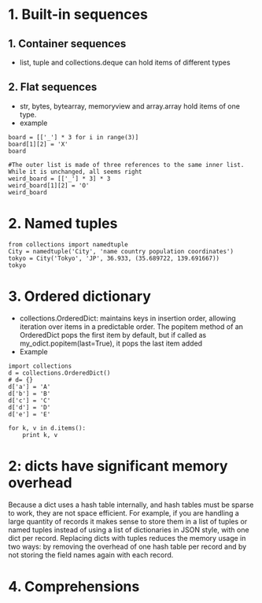 # 1. Built-in sequences
## 1. Container sequences
* list, tuple and collections.deque can hold items of different types
## 2. Flat sequences
* str, bytes, bytearray, memoryview and array.array hold items of one type.
* example

```
board = [['_'] * 3 for i in range(3)]
board[1][2] = 'X'
board

#The outer list is made of three references to the same inner list. While it is unchanged, all seems right
weird_board = [['_'] * 3] * 3
weird_board[1][2] = 'O'
weird_board
```

# 2. Named tuples
```
from collections import namedtuple
City = namedtuple('City', 'name country population coordinates')
tokyo = City('Tokyo', 'JP', 36.933, (35.689722, 139.691667))
tokyo
```

# 3. Ordered dictionary
* collections.OrderedDict: maintains keys in insertion order, allowing iteration over items in a predictable order. 
  The popitem method of an OrderedDict pops the first item by default, 
  but if called as my_odict.popitem(last=True), it pops the last item added
* Example
```
import collections
d = collections.OrderedDict() 
# d= {}
d['a'] = 'A'
d['b'] = 'B'
d['c'] = 'C'
d['d'] = 'D'
d['e'] = 'E'

for k, v in d.items():
    print k, v
```

# 2: dicts have significant memory overhead
Because a dict uses a hash table internally, and hash tables must be sparse to work, they
are not space efficient. For example, if you are handling a large quantity of records it
makes sense to store them in a list of tuples or named tuples instead of using a list of
dictionaries in JSON style, with one dict per record. Replacing dicts with tuples reduces
the memory usage in two ways: by removing the overhead of one hash table per record
and by not storing the field names again with each record.

# 4. Comprehensions
